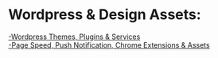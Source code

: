 # Wordpress & Design Assets:
[-Wordpress Themes, Plugins & Services](https://rs-navid.github.io/Web-Design/Wordpress) <br>
[-Page Speed, Push Notification, Chrome Extensions & Assets](https://rs-navid.github.io/Web-Design/assets) 
